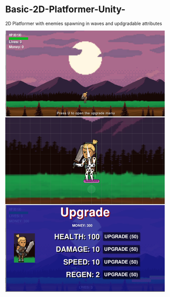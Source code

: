 # Basic-2D-Platformer-Unity-

2D Platformer with enemies spawning in waves and updgradable attributes

![image](/2DPlatformerUnity.png?raw=true)
![image](/2DPlatformerUnityPlayer.png?raw=true)
![image](/2DPlatformerUnityUpgrade.png?raw=true)
